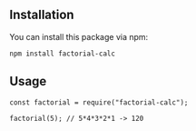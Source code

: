 ## Installation

You can install this package via npm:

```
npm install factorial-calc
```

## Usage

```
const factorial = require("factorial-calc");

factorial(5); // 5*4*3*2*1 -> 120
```
